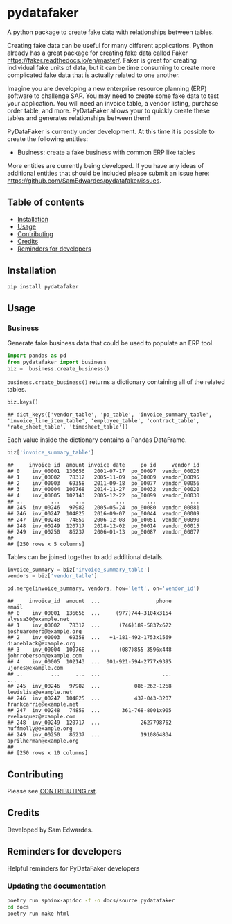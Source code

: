 
# pydatafaker

A python package to create fake data with relationships between tables.

Creating fake data can be useful for many different applications. Python
already has a great package for creating fake data called Faker
<https://faker.readthedocs.io/en/master/>. Faker is great for creating
individual fake units of data, but it can be time consuming to create
more complicated fake data that is actually related to one another.

Imagine you are developing a new enterprise resource planning (ERP)
software to challenge SAP. You may need to create some fake data to test
your application. You will need an invoice table, a vendor listing,
purchase order table, and more. PyDataFaker allows your to quickly
create these tables and generates relationships between them\!

PyDataFaker is currently under development. At this time it is possible
to create the following entities:

  - Business: create a fake business with common ERP like tables

More entities are currently being developed. If you have any ideas of
additional entities that should be included please submit an issue here:
<https://github.com/SamEdwardes/pydatafaker/issues>.

## Table of contents

  - [Installation](#installation)
  - [Usage](#usage)
  - [Contributing](#contributing)
  - [Credits](#credits)
  - [Reminders for developers](#reminders-for-developers)

## Installation

``` bash
pip install pydatafaker
```

## Usage

### Business

Generate fake business data that could be used to populate an ERP tool.

``` python
import pandas as pd
from pydatafaker import business
biz =  business.create_business()
```

`business.create_business()` returns a dictionary containing all of the
related tables.

``` python
biz.keys()
```

    ## dict_keys(['vendor_table', 'po_table', 'invoice_summary_table', 'invoice_line_item_table', 'employee_table', 'contract_table', 'rate_sheet_table', 'timesheet_table'])

Each value inside the dictionary contains a Pandas DataFrame.

``` python
biz['invoice_summary_table']
```

    ##     invoice_id  amount invoice_date     po_id     vendor_id
    ## 0    inv_00001  136656   2001-07-17  po_00097  vendor_00026
    ## 1    inv_00002   78312   2005-11-09  po_00009  vendor_00095
    ## 2    inv_00003   69358   2011-09-18  po_00077  vendor_00056
    ## 3    inv_00004  100768   2014-11-27  po_00032  vendor_00020
    ## 4    inv_00005  102143   2005-12-22  po_00099  vendor_00030
    ## ..         ...     ...          ...       ...           ...
    ## 245  inv_00246   97982   2005-05-24  po_00080  vendor_00081
    ## 246  inv_00247  104825   2016-09-07  po_00044  vendor_00009
    ## 247  inv_00248   74859   2006-12-08  po_00051  vendor_00090
    ## 248  inv_00249  120717   2018-12-02  po_00014  vendor_00015
    ## 249  inv_00250   86237   2006-01-13  po_00087  vendor_00077
    ## 
    ## [250 rows x 5 columns]

Tables can be joined together to add additional details.

``` python
invoice_summary = biz['invoice_summary_table']
vendors = biz['vendor_table']

pd.merge(invoice_summary, vendors, how='left', on='vendor_id')
```

    ##     invoice_id  amount  ...                  phone                     email
    ## 0    inv_00001  136656  ...     (977)744-3104x3154      alyssa30@example.net
    ## 1    inv_00002   78312  ...      (746)189-5837x622  joshuaromero@example.org
    ## 2    inv_00003   69358  ...   +1-181-492-1753x1569    dianeblack@example.org
    ## 3    inv_00004  100768  ...      (087)855-3596x448  johnroberson@example.com
    ## 4    inv_00005  102143  ...  001-921-594-2777x9395        ujones@example.com
    ## ..         ...     ...  ...                    ...                       ...
    ## 245  inv_00246   97982  ...           086-262-1268     lewislisa@example.net
    ## 246  inv_00247  104825  ...           437-043-3207   frankcarrie@example.net
    ## 247  inv_00248   74859  ...       361-768-8001x905    zvelasquez@example.com
    ## 248  inv_00249  120717  ...             2627798762     huffmolly@example.org
    ## 249  inv_00250   86237  ...             1910864834   aprilherman@example.org
    ## 
    ## [250 rows x 10 columns]

## Contributing

Please see [CONTRIBUTING.rst](CONTRIBUTING.rst).

## Credits

Developed by Sam Edwardes.

## Reminders for developers

Helpful reminders for PyDataFaker developers

### Updating the documentation

``` bash
poetry run sphinx-apidoc -f -o docs/source pydatafaker
cd docs
poetry run make html
```
